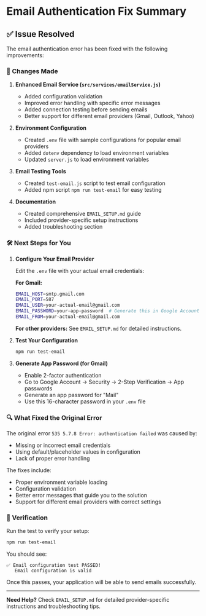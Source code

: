 # Email Authentication Fix Summary

## ✅ Issue Resolved

The email authentication error has been fixed with the following improvements:

### 🔧 Changes Made

1. **Enhanced Email Service (`src/services/emailService.js`)**
   - Added configuration validation
   - Improved error handling with specific error messages
   - Added connection testing before sending emails
   - Better support for different email providers (Gmail, Outlook, Yahoo)

2. **Environment Configuration**
   - Created `.env` file with sample configurations for popular email providers
   - Added `dotenv` dependency to load environment variables
   - Updated `server.js` to load environment variables

3. **Email Testing Tools**
   - Created `test-email.js` script to test email configuration
   - Added npm script `npm run test-email` for easy testing

4. **Documentation**
   - Created comprehensive `EMAIL_SETUP.md` guide
   - Included provider-specific setup instructions
   - Added troubleshooting section

### 🛠️ Next Steps for You

1. **Configure Your Email Provider**
   
   Edit the `.env` file with your actual email credentials:

   **For Gmail:**
   ```bash
   EMAIL_HOST=smtp.gmail.com
   EMAIL_PORT=587
   EMAIL_USER=your-actual-email@gmail.com
   EMAIL_PASSWORD=your-app-password  # Generate this in Google Account settings
   EMAIL_FROM=your-actual-email@gmail.com
   ```

   **For other providers:** See `EMAIL_SETUP.md` for detailed instructions.

2. **Test Your Configuration**
   ```bash
   npm run test-email
   ```

3. **Generate App Password (for Gmail)**
   - Enable 2-factor authentication
   - Go to Google Account → Security → 2-Step Verification → App passwords
   - Generate an app password for "Mail"
   - Use this 16-character password in your `.env` file

### 🔍 What Fixed the Original Error

The original error `535 5.7.8 Error: authentication failed` was caused by:
- Missing or incorrect email credentials
- Using default/placeholder values in configuration
- Lack of proper error handling

The fixes include:
- Proper environment variable loading
- Configuration validation
- Better error messages that guide you to the solution
- Support for different email providers with correct settings

### 🧪 Verification

Run the test to verify your setup:
```bash
npm run test-email
```

You should see:
```
✅ Email configuration test PASSED!
   Email configuration is valid
```

Once this passes, your application will be able to send emails successfully.

---

**Need Help?** Check `EMAIL_SETUP.md` for detailed provider-specific instructions and troubleshooting tips.
